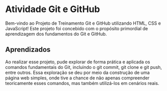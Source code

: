 # Atividade Git e GitHub
Bem-vindo ao Projeto de Treinamento Git e GitHub utilizando HTML, CSS e JavaScript! Este projeto foi concebido com o propósito primordial de aprendizagem dos fundamentos do Git e GitHub. 


## Aprendizados
Ao realizar esse projeto, pude explorar de forma prática e aplicada os comandos fundamentais do Git, incluindo o git commit, git clone e git push, entre outros. Essa exploração se deu por meio da construção de uma página web simples, onde tive a chance de não apenas compreender teoricamente esses comandos, mas também utilizá-los em cenários reais.


